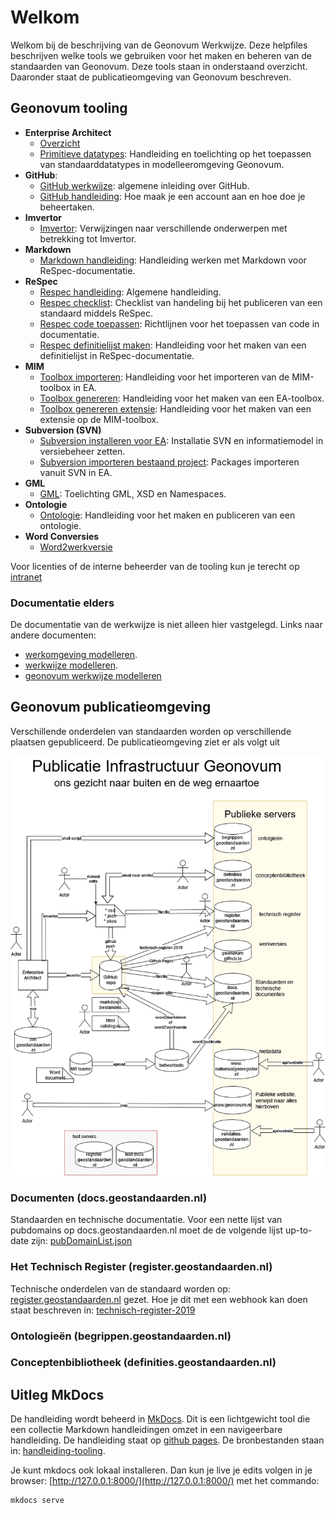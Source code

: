 # Welkom

Welkom bij de beschrijving van de Geonovum Werkwijze. Deze helpfiles beschrijven welke tools we gebruiken voor het maken en beheren van de standaarden van Geonovum. Deze tools staan in onderstaand overzicht. Daaronder staat de publicatieomgeving van Geonovum beschreven.

## Geonovum tooling

- **Enterprise Architect**
    - [Overzicht](EA.md)
    - [Primitieve datatypes](EA-toepassing-standaarddatatypen.md): Handleiding en toelichting op het toepassen van standaarddatatypes in modelleeromgeving Geonovum.
- **GitHub**:
    - [GitHub werkwijze](GitHub-Inleiding.md):  algemene inleiding over GitHub.
    - [GitHub handleiding](GitHub.md): Hoe maak je een account aan en hoe doe je beheertaken.
- **Imvertor**
    - [Imvertor](Imvertor.md): Verwijzingen naar verschillende onderwerpen met   betrekking tot Imvertor.
- **Markdown**
    - [Markdown handleiding](Markdown.md): Handleiding werken met Markdown voor ReSpec-documentatie.
- **ReSpec**
    - [Respec handleiding](ReSpec.md): Algemene handleiding.
    - [Respec checklist](ReSpec-Checklists.md): Checklist van handeling bij het
    publiceren van een standaard middels ReSpec.
    - [Respec code toepassen](ReSpec-code-toepassen.md): Richtlijnen voor het toepassen van code in documentatie.
    - [Respec definitielijst maken](ReSpec-definitielijst-maken.md): Handleiding voor het maken van een definitielijst in ReSpec-documentatie.
- **MIM**
    - [Toolbox importeren](MIM-toolbox-importeren.md): Handleiding voor het importeren van de MIM-toolbox in EA.
    - [Toolbox genereren](MIM-toolbox-genereren.md): Handleiding voor het maken van een EA-toolbox.
    - [Toolbox genereren extensie](MIM-toolbox-genereren-extensie.md): Handleiding voor het maken van een extensie op de MIM-toolbox.
- **Subversion (SVN)**
    - [Subversion installeren voor EA](SVN-importeren-bestaand-project.md): Installatie SVN en informatiemodel in versiebeheer zetten.
    - [Subversion importeren bestaand project](SVN-installeren-voor-EAP.md): Packages importeren vanuit SVN in EA.
- **GML**
    - [GML](GML.md): Toelichting GML, XSD en Namespaces.
- **Ontologie**
    - [Ontologie](Handleiding-ontologie-maken-en-publiceren.md): Handleiding voor het maken en publiceren van een ontologie.
- **Word Conversies**
    - [Word2werkversie](WordConversies.md)

Voor licenties of de interne beheerder van de tooling kun je terecht op [intranet](https://stichtinggeonovum.sharepoint.com/:b:/r/sites/FBICT/Gedeelde%20documenten/General/wat%20staat%20waar/Tooling_en_Beheerders.pdf?csf=1&web=1&e=aEcKjl)

### Documentatie elders

De documentatie van de werkwijze is niet alleen hier vastgelegd. Links naar andere documenten:

- [werkomgeving modelleren](werkomgeving-modelleren.md).
- [werkwijze modelleren](werkwijze-modelleren.md).
- [geonovum werkwijze modelleren](geonovum-werkwijze-modelleren.md)

## Geonovum publicatieomgeving 

Verschillende onderdelen van standaarden worden op verschillende plaatsen gepubliceerd. De publicatieomgeving ziet er als volgt uit

![Architectuurplaatje](media/GeonovumInterneArchitectuur.drawio.png)

### Documenten (docs.geostandaarden.nl)

Standaarden en technische documentatie. Voor een nette lijst van pubdomains op docs.geostandaarden.nl moet de de volgende lijst up-to-date zijn: [pubDomainList.json](https://github.com/Geonovum/respec-utils/blob/master/src/autodeploy/config/pubDomainList.json)

### Het Technisch Register (register.geostandaarden.nl)

Technische onderdelen van de standaard worden op: [register.geostandaarden.nl](https://register.geostandaarden.nl) gezet. Hoe je dit met een webhook kan doen staat beschreven in: [technisch-register-2019](https://github.com/Geonovum/technisch-register-2019/blob/master/documentatie/Handleiding%20voor%20beheerders%20informatiemodellen.md)

### Ontologieën (begrippen.geostandaarden.nl)

### Conceptenbibliotheek (definities.geostandaarden.nl)

## Uitleg MkDocs

De handleiding wordt beheerd in [MkDocs](https://www.mkdocs.org/). Dit is een lichtgewicht tool die een collectie
Markdown handleidingen omzet in een navigeerbare handleiding.  De handleiding staat op [github pages](https://github.com/Geonovum/handleiding-tooling). De bronbestanden staan in: [handleiding-tooling](https://github.com/Geonovum/handleiding-tooling).

Je kunt mkdocs ook lokaal installeren. Dan kun je live je edits volgen in je browser: [http://127.0.0.1:8000/](http://127.0.0.1:8000/) met het commando:

```
mkdocs serve
```
